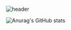 ![header](https://capsule-render.vercel.app/api?type=Cylinder&color=FFAF33&fontColor=FFFFFF&height=180&section=header&text=Suhyun%20Github✨&fontSize=70&&animation=twinkling)

<!--
**SuhyunRim118/SuhyunRim118** is a ✨ _special_ ✨ repository because its `README.md` (this file) appears on your GitHub profile.

Here are some ideas to get you started:

- 🔭 I’m currently working on ...
- 🌱 I’m currently learning ...
- 👯 I’m looking to collaborate on ...
- 🤔 I’m looking for help with ...
- 💬 Ask me about ...
- 📫 How to reach me: ...
- 😄 Pronouns: ...
- ⚡ Fun fact: ...
-->

![Anurag's GitHub stats](https://github-readme-stats.vercel.app/api?username=SuhyunRim118&show_icons=true&theme=radical)
